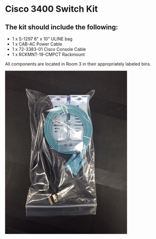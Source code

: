 # Cisco 3400 Switch Kit

## The kit should include the following:

- 1 x S-1297 6" x 10" ULINE bag
- 1 x CAB-AC Power Cable
- 1 x 72-3383-01 Cisco Console Cable
- 1 x RCKMNT-19-CMPCT Rackmount

All components are located in Room 3 in their appropriately labeled bins.

<img src="Docs\IMG_2529.JPG" style="width: 400px;"/>